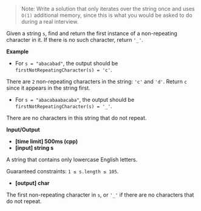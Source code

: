 
>Note: Write a solution that only iterates over the string once and uses `O(1)` additional memory, since this is what you would be asked to do during a real interview.

Given a string `s`, find and return the first instance of a non-repeating character in it. If there is no such character, return `'_'`.

**Example**

* For `s = "abacabad"`, the output should be
`firstNotRepeatingCharacter(s) = 'c'`.

There are `2` non-repeating characters in the string: `'c'` and `'d'`. Return `c` since it appears in the string first.

* For `s = "abacabaabacaba"`, the output should be
`firstNotRepeatingCharacter(s) = '_'`.

There are no characters in this string that do not repeat.

**Input/Output**

* **[time limit] 500ms (cpp)**
* **[input] string s**

A string that contains only lowercase English letters.

Guaranteed constraints:
`1 ≤ s.length ≤ 105`.

* **[output] char**

The first non-repeating character in `s`, or `'_'` if there are no characters that do not repeat.
